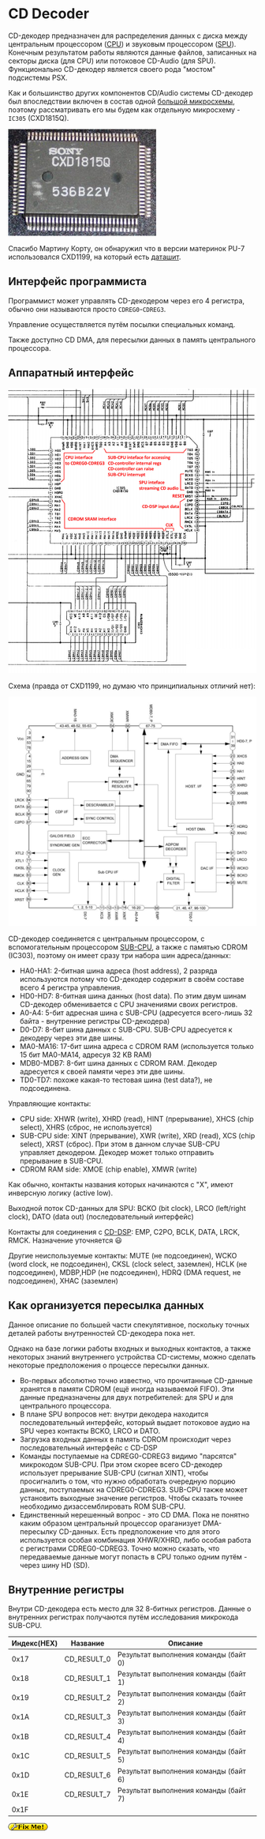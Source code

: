 # CD Decoder

CD-декодер предназначен для распределения данных с диска между центральным процессором ([CPU](cpu.md)) и звуковым процессором ([SPU](spu.md)). Конечным результатом работы являются данные файлов, записанных на секторы диска (для CPU) или потоковое CD-Audio (для SPU). Функционально CD-декодер является своего рода "мостом" подсистемы PSX.

Как и большинство других компонентов CD/Audio системы CD-декодер был впоследствии включен в состав одной [большой микросхемы](subic.md), поэтому рассматривать его мы будем как отдельную микросхему - `IC305` (CXD1815Q).

![CXD1815Q_package](/wiki/imgstore/CXD1815Q_package.jpg)

Спасибо Мартину Корту, он обнаружил что в версии материнок PU-7 использовался CXD1199, на который есть [даташит](/docs/CXD1199.pdf).

## Интерфейс программиста

Программист может управлять CD-декодером через его 4 регистра, обычно они называются просто `CDREG0`-`CDREG3`.

Управление осуществляется путём посылки специальных команд.

Также доступно CD DMA, для пересылки данных в память центрального процессора.

## Аппаратный интерфейс

![IC305_overview](/wiki/imgstore/IC305_overview.jpg)

Схема (правда от CXD1199, но думаю что принципиальных отличий нет):

![CXD1199_circuit](/wiki/imgstore/CXD1199_circuit.jpg)

CD-декодер соединяется с центральным процессором, с вспомогательным процессором [SUB-CPU](subcpu.md), а также с памятью CDROM (IC303), поэтому он имеет сразу три набора шин адреса/данных:

- HA0-HA1: 2-битная шина адреса (host address), 2 разряда используются потому что CD-декодер содержит в своём составе всего 4 регистра управления.
- HD0-HD7: 8-битная шина данных (host data). По этим двум шинам CD-декодер обменивается с CPU значениями своих регистров.
- A0-A4: 5-бит адресная шина с SUB-CPU (адресуется всего-лишь 32 байта - внутренние регистры CD-декодера)
- D0-D7: 8-бит шина данных с SUB-CPU. SUB-CPU адресуется к декодеру через эти две шины.
- MA0-MA16: 17-бит шина адреса с CDROM RAM (используется только 15 бит MA0-MA14, адресуя 32 KB RAM)
- MDB0-MDB7: 8-бит шина данных с CDROM RAM. Декодер адресуется к своей памяти через эти две шины.
- TD0-TD7: похоже какая-то тестовая шина (test data?), не подсоединена.

Управляющие контакты:

- CPU side: XHWR (write), XHRD (read), HINT (прерывание), XHCS (chip select), XHRS (сброс, не используется)
- SUB-CPU side: XINT (прерывание), XWR (write), XRD (read), XCS (chip select), XRST (сброс). При этом в данном случае SUB-CPU управляет декодером. Декодер может только отправить прерывание в SUB-CPU.
- CDROM RAM side: XMOE (chip enable), XMWR (write)

Как обычно, контакты названия которых начинаются с "X", имеют инверсную логику (active low).

Выходной поток CD-данных для SPU: BCKO (bit clock), LRCO (left/right clock), DATO (data out) (последовательный интерфейс)

Контакты для соединения с [CD-DSP](cddsp.md): EMP, C2PO, BCLK, DATA, LRCK, RMCK. Назначение уточняется :smiley:

Другие неиспользуемые контакты: MUTE (не подсоединен), WCKO (word clock, не подсоединен), CKSL (clock select, заземлен), HCLK (не подсоединен), MDBP,HDP (не подсоединен), HDRQ (DMA request, не подсоединен), XHAC (заземлен)

## Как организуется пересылка данных

Данное описание по большей части спекулятивное, поскольку точных деталей работы внутренностей CD-декодера пока нет.

Однако на базе логики работы входных и выходных контактов, а также некоторых знаний внутреннего устройства CD-системы, можно сделать некоторые предположения о процессе пересылки данных.

- Во-первых абсолютно точно известно, что прочитанные CD-данные хранятся в памяти CDROM (ещё иногда называемой FIFO). Эти данные предназначены для двух потребителей: для SPU и для центрального процессора.
- В плане SPU вопросов нет: внутри декодера находится последовательный интерфейс, который выдает потоковое аудио на SPU через контакты BCKO, LRCO и DATO.
- Загрузка входных данных в память CDROM происходит через последовательный интерфейс с CD-DSP
- Команды поступаемые на CDREG0-CDREG3 видимо "парсятся" микрокодом SUB-CPU. При этом скорее всего CD-декодер использует прерывание SUB-CPU (сигнал XINT), чтобы просигналить о том, что нужно обработать очередную порцию данных, поступаемых на CDREG0-CDREG3. SUB-CPU также может установить выходные значение регистров. Чтобы сказать точнее необходимо дизассемблировать ROM SUB-CPU.
- Единственный нерешенный вопрос - это CD DMA. Пока не понятно каким образом центральный процессор ораганизует DMA-пересылку CD-данных. Есть предположение что для этого используется особая комбинация XHWR/XHRD, либо особая работа с регистрами CDREG0-CDREG3. Точно можно сказать, что передаваемые данные могут попасть в CPU только одним путём - через шину HD (SD).

## Внутренние регистры

Внутри CD-декодера есть место для 32 8-битных регистров. Данные о внутренних регистрах получаются путём исследования микрокода SUB-CPU.

|Индекс(HEX)|Название|Описание|
|---|---|---|
|0x17|CD_RESULT_0|Результат выполнения команды (байт 0)|
|0x18|CD_RESULT_1|Результат выполнения команды (байт 1)|
|0x19|CD_RESULT_2|Результат выполнения команды (байт 2)|
|0x1A|CD_RESULT_3|Результат выполнения команды (байт 3)|
|0x1B|CD_RESULT_4|Результат выполнения команды (байт 4)|
|0x1C|CD_RESULT_5|Результат выполнения команды (байт 5)|
|0x1D|CD_RESULT_6|Результат выполнения команды (байт 6)|
|0x1E|CD_RESULT_7|Результат выполнения команды (байт 7)|
|0x1F|||

![fixme](/wiki/imgstore/fixme.gif)
